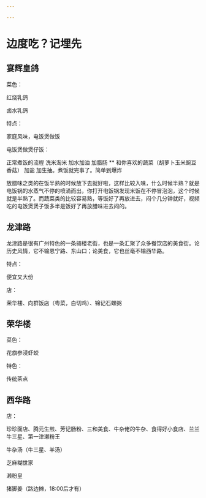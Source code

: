 ```yaml
---

---
```




# 边度吃？记埋先

## 宴辉皇鸽

菜色：

红烧乳鸽

卤水乳鸽

特点：

家庭风味，电饭煲做饭

电饭煲做煲仔饭：

正常煮饭的流程 洗米淘米 加水加油 加腊肠 **  和你喜欢的蔬菜（胡萝卜玉米豌豆 香菇） 加盐 加生抽。煮饭就完事了。简单到爆炸

放腊味之类的在饭半熟的时候放下去就好啦，这样比较入味，什么时候半熟？就是电饭锅的水蒸气不停的喷涌而出，你打开电饭锅发现米饭在不停冒泡泡，这个时候就是半熟了。而蔬菜类的比较容易熟，等饭好了再放进去，闷个几分钟就好，视频吃的电饭煲煲子饭多半是饭好了再放腊味进去闷的。



## 龙津路

龙津路是很有广州特色的一条骑楼老街，也是一条汇聚了众多餐饮店的美食街。论历史风情，它不输恩宁路、东山口；论美食，它也丝毫不输西华路。

特点：

便宜又大份

店：

荣华楼、向群饭店（粤菜，白切鸡）、锦记石螺粥



## 荣华楼

菜色：

花旗参浸虾蛟

特色：

传统茶点



## 西华路

店：

珍珍面店、腾元生煎、芳记肠粉、三和美食、牛杂佬的牛杂、食得好小食店、兰兰牛三星、第一津濑粉王

牛杂汤（牛三星、羊汤）

芝麻糊世家

濑粉皇

猪脚姜（路边摊，18:00后才有）

